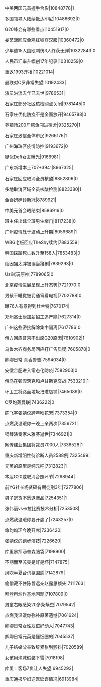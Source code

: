 中美两国元首握手合影|10848778|1

多国领导人陆续抵达印尼|10486692|0

G20峰会有哪些看点|10451917|0

娄艺潇回应金鸡红毯穿汉服|10360472|0

少年遭15人围殴刺伤3人终获无罪|10322843|0

人民币汇率升幅创17年纪录|10310259|0

重返1993开播|10221014|

曼联对C罗非常失望|10192433|

演员洪流去年已去世|9786531|

石家庄部分社区核检网点关闭|9781445|0

石家庄优化防疫不是全面放开|9465788|0

养殖场200斤鳄鱼闯进宿舍|9325270|1

石家庄致信全体市民|9266176|1

广州海珠区疫情防控|9193672|0

疑似Deft女友曝光|9166981|

广东新增本土707+3941|8967325|

石家庄回应取消全员核酸|8852806|0

多地取消区域全员核酸检测|8823380|1

金泰妍确诊新冠|8789921|

中美元首会晤结束|8586916|0

班主任出嫁全班男生堵门|8117238|0

广州疫情处于波动上升期|8059689|1

WBG老板回应TheShy续约|7883559|

韩国踩踏死亡数升至158人|7853483|0

缅因猫太胖被误当猞猁|7839293|0

Uzi试玩原神|7789065|0

北京疫情进展呈现上升态势|7721970|0

男孩不睡觉被罚通宵看电视|7702788|0

曝76人有意得到杜兰特|7670174|

郑州富士康加薪招工追产能|7627314|0

广州这些密接解除集中隔离|7617786|0

俄方回应普京不出席G20原因|7610902|1

乌鲁木齐商务局回应打广告质疑|7605878|0

卿卿日常 真香警告|7594034|0

安徽合肥进入常态化防疫|7582903|0

俄乌在顿涅茨克和卢甘斯克交战|7533210|1

环卫工将路面垃圾扫进店铺|7465089|0

C罗炮轰曼联|7436222|0

陈飞宇张婧仪跨年吻花絮|7373354|0

点燃我温暖你一晚上亲两次|7356721|

钢琴演奏家朱雅芬逝世|7346921|0

网传建业集团将裁员7000人|7338528|1

重庆新增阳性待诊断人员2588例|7325499|

元英的原型是纯元吧|7312823|1

本届G20或取消合照环节|7298944|

前YG社长杨贤硕有期徒刑3年|7277806|

男子退货不愿退赠品|7254351|1

张伟丽vs卡拉比赛技术分析|7253508|

点燃我温暖你要开虐了|7243257|0

命韵峋环今晚开席|7236420|

张婧仪的跑步演技|7226620|

库里暴扣汤普森脑袋|7198900|

不期而至苏雯是好是坏|7147875|

风吹半夏台词氛围感|7142879|

偷偷藏不住陈哲远亲赵露思额头|7111763|

拜登再炒作基地问题|7107809|0

男童右眼感染20多条螨虫|7079542|

点燃我温暖你弥补原著遗憾|7061624|

卿卿日常女性友谊好动人|7047743|

卿卿日常元英是懂饭圈的|7045537|

儿子结婚父亲致辞紧张到颤抖|7020589|

女孩用泡沫假装下雪|7018198|

库里：客场7负让人失望|6945293|

重庆通报孕妇送医延误情况|6913984|

